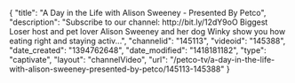{
    "title": "A Day in the Life with Alison Sweeney - Presented By Petco",
    "description": "Subscribe to our channel: http:\/\/bit.ly\/12dY9oO Biggest Loser host and pet lover Alison Sweeney and her dog Winky show you how eating right and staying activ...",
    "channelid": "145113",
    "videoid": "145388",
    "date_created": "1394762648",
    "date_modified": "1418181182",
    "type": "captivate",
    "layout": "channelVideo",
    "url": "\/petco-tv\/a-day-in-the-life-with-alison-sweeney-presented-by-petco\/145113-145388"
}